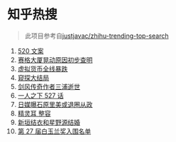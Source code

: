 # 知乎热搜

> 此项目参考自[justjavac/zhihu-trending-top-search](https://github.com/justjavac/zhihu-trending-top-search/blob/main/utils.ts)

<!-- BEGIN -->
  <!-- 最后更新时间:Fri May 21 2021 08:14:40 GMT+0000 (Coordinated Universal Time) -->
  1. [520 文案](https://www.zhihu.com/search?q=520文案)
1. [赛格大厦晃动原因初步查明](https://www.zhihu.com/search?q=赛格大厦)
1. [虚拟货币全线暴跌](https://www.zhihu.com/search?q=币圈崩盘)
1. [窥探大结局](https://www.zhihu.com/search?q=窥探)
1. [剑风传奇作者三浦逝世](https://www.zhihu.com/search?q=剑风传奇)
1. [一人之下 527 话](https://www.zhihu.com/search?q=一人之下)
1. [日媒曝石原里美或退圈从政](https://www.zhihu.com/search?q=石原里美)
1. [精灵耳 整容](https://www.zhihu.com/search?q=精灵耳)
1. [新垣结衣和星野源结婚](https://www.zhihu.com/search?q=新垣结衣结婚)
1. [第 27 届白玉兰奖入围名单](https://www.zhihu.com/search?q=白玉兰奖)
  <!-- END -->